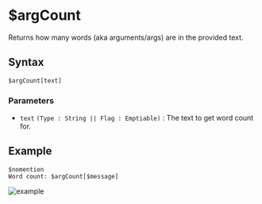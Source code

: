 # $argCount
Returns how many words (aka arguments/args) are in the provided text.

## Syntax
```
$argCount[text]
```

 ### Parameters
- `text` `(Type : String || Flag : Emptiable)` : The text to get word count for.

## Example
```
$nomention
Word count: $argCount[$message]
```
![example](https://user-images.githubusercontent.com/113303649/209949842-5d62e612-e521-44cf-a5f6-9f226446f58f.png)
